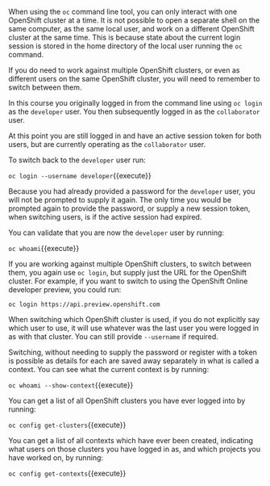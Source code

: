 When using the ``oc`` command line tool, you can only interact with one OpenShift cluster at a time. It is not possible to open a separate shell on the same computer, as the same local user, and work on a different OpenShift cluster at the same time. This is because state about the current login session is stored in the home directory of the local user running the ``oc`` command.

If you do need to work against multiple OpenShift clusters, or even as different users on the same OpenShift cluster, you will need to remember to switch between them.

In this course you originally logged in from the command line using ``oc login`` as the ``developer`` user. You then subsequently logged in as the ``collaborator`` user.

At this point you are still logged in and have an active session token for both users, but are currently operating as the ``collaborator`` user.

To switch back to the ``developer`` user run:

``oc login --username developer``{{execute}}

Because you had already provided a password for the ``developer`` user, you will not be prompted to supply it again. The only time you would be prompted again to provide the password, or supply a new session token, when switching users, is if the active session had expired.

You can validate that you are now the ``developer`` user by running:

``oc whoami``{{execute}}

If you are working against multiple OpenShift clusters, to switch between them, you again use ``oc login``, but supply just the URL for the OpenShift cluster. For example, if you want to switch to using the OpenShift Online developer preview, you could run:

``oc login https://api.preview.openshift.com``

When switching which OpenShift cluster is used, if you do not explicitly say which user to use, it will use whatever was the last user you were logged in as with that cluster. You can still provide ``--username`` if required.

Switching, without needing to supply the password or register with a token is possible as details for each are saved away separately in what is called a context. You can see what the current context is by running:

``oc whoami --show-context``{{execute}}

You can get a list of all OpenShift clusters you have ever logged into by running:

``oc config get-clusters``{{execute}}

You can get a list of all contexts which have ever been created, indicating what users on those clusters you have logged in as, and which projects you have worked on, by running:

``oc config get-contexts``{{execute}}
